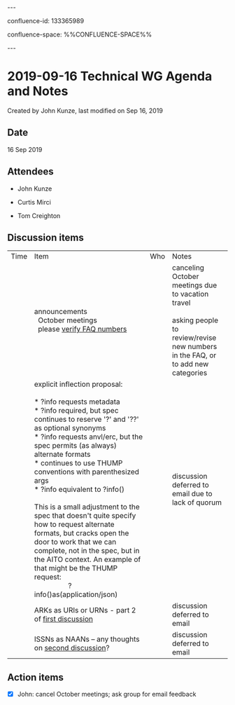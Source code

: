 \---

confluence-id: 133365989

confluence-space: %%CONFLUENCE-SPACE%%

\---

2019-09-16 Technical WG Agenda and Notes
========================================

Created by John Kunze, last modified on Sep 16, 2019

Date
----

16 Sep 2019

Attendees
---------

*   John Kunze
    
*   Curtis Mirci
    
*   Tom Creighton

Discussion items
----------------

|     |     |     |     |
| --- | --- | --- | --- |
| Time | Item | Who | Notes |
|     | announcements  <br>  October meetings  <br>  please [verify FAQ numbers](https://wiki.duraspace.org/display/ARKs/ARK+Identifiers+FAQ#ARKIdentifiersFAQ-WhatkindsofthingscanIassignARKsto?) |     | canceling October meetings due to vacation travel<br><br>asking people to review/revise new numbers in the FAQ, or to add new categories |
|     | explicit inflection proposal:<br><br>*   ?info requests metadata<br>*   ?info required, but spec continues to reserve '?' and '??' as optional synonyms <br>*   ?info requests anvl/erc, but the spec permits (as always) alternate formats<br>    *   continues to use THUMP conventions with parenthesized args<br>    *   ?info equivalent to ?info()<br><br>This is a small adjustment to the spec that doesn't quite specify how to request alternate formats, but cracks open the door to work that we can complete, not in the spec, but in the AITO context. An example of that might be the THUMP request:  <br>                  ?info()as(application/json) |     | discussion deferred to email due to lack of quorum |
|     | ARKs as URIs or URNs - part 2 of [first discussion](https://wiki.duraspace.org/display/ARKs/2019-08-19+Technical+WG+Agenda+and+Notes) |     | discussion deferred to email |
|     | ISSNs as NAANs – any thoughts on [second discussion](https://wiki.duraspace.org/display/ARKs/2019-08-19+Technical+WG+Agenda+and+Notes)? |     | discussion deferred to email |

Action items
------------

- [x] John: cancel October meetings; ask group for email feedback